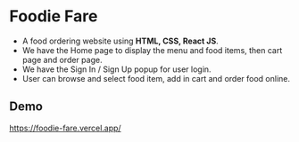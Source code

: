# Foodie Fare
* A food ordering website using **HTML, CSS, React JS**.
* We have the Home page to display the menu and food items, then cart page and order page.
* We have the Sign In / Sign Up popup for user login.
* User can browse and select food item, add in cart and order food online.

 ## Demo
 https://foodie-fare.vercel.app/
